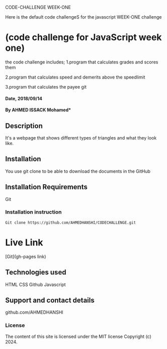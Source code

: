 CODE-CHALLENGE WEEK-ONE


Here is the default code challengeS for the javascript WEEK-ONE challenge


# (code challenge for JavaScript week one)
the code challenge includes;
1.program that calculates grades and scores them 

2.program that calculates speed and demerits   above the speedlimit

3.program that calculates the payee git 

#### Date, 2018/09/14

#### By AHMED ISSACK Mohamed*

## Description
It's a webpage that shows different types of triangles and what they look like.

## Installation
You use git clone to be able to download the documents in the GitHub

## Installation Requirements
Git

### Installation instruction
```
Git clone https://github.com/AHMEDHANSHI/CODECHALLENGE.git 

```

# Live Link
[Git](gh-pages link)

## Technologies used
HTML
CSS
Github
Javascript

## Support and contact details
github.com/AHMEDHANSHI

### License
The content of this site is licensed under the MIT license
Copyright (c) 2024.

